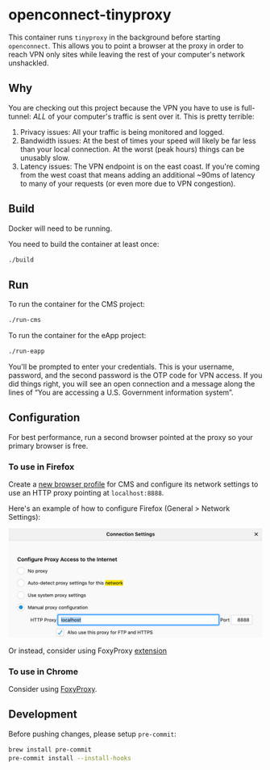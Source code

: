 # openconnect-tinyproxy

This container runs `tinyproxy` in the background before starting `openconnect`. This allows you to point a browser at the proxy in order to reach VPN only sites while leaving the rest of your computer's network unshackled.

## Why

You are checking out this project because the VPN you have to use is full-tunnel: _ALL_ of your computer's traffic is sent over it. This is pretty terrible:

1. Privacy issues: All your traffic is being monitored and logged.
1. Bandwidth issues: At the best of times your speed will likely be far less than your local connection. At the worst (peak hours) things can be unusably slow.
1. Latency issues: The VPN endpoint is on the east coast. If you're coming from the west coast that means adding an additional ~90ms of latency to many of your requests (or even more due to VPN congestion).

## Build

Docker will need to be running.

You need to build the container at least once:

```bash
./build
```

## Run

To run the container for the CMS project:

```bash
./run-cms
```

To run the container for the eApp project:

```bash
./run-eapp
```

You'll be prompted to enter your credentials. This is your username, password, and the second password is the OTP code for VPN access. If you did things right, you will see an open connection and a message along the lines of “You are accessing a U.S. Government information system”.
## Configuration
 For best performance, run a second browser pointed at the proxy so your primary browser is free.

### To use in Firefox

Create a [new browser profile](https://developer.mozilla.org/en-US/docs/Mozilla/Firefox/Multiple_profiles) for CMS and configure its network settings to use an HTTP proxy pointing at `localhost:8888`.

Here's an example of how to configure Firefox (General > Network Settings):

![Firefox Network Settings](docs/firefox-network-settings.png)

Or instead, consider using FoxyProxy [extension](https://addons.mozilla.org/en-US/firefox/addon/foxyproxy-standard/)

### To use in Chrome 
Consider using [FoxyProxy](https://chrome.google.com/webstore/detail/foxyproxy-standard/gcknhkkoolaabfmlnjonogaaifnjlfnp?hl=en).

## Development

Before pushing changes, please setup `pre-commit`:

```bash
brew install pre-commit
pre-commit install --install-hooks
```
